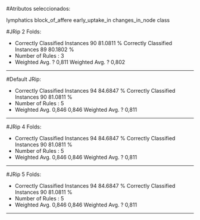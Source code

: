 #Atributos seleccionados: 

lymphatics
block_of_affere
early_uptake_in
changes_in_node
class


#JRip 2 Folds:
* Correctly Classified Instances          90               81.0811 %
Correctly Classified Instances          89               80.1802 %
* Number of Rules : 3
* Weighted Avg. ? 0,811
Weighted Avg. ? 0,802
---- 

#Default JRip:
* Correctly Classified Instances          94               84.6847 %
Correctly Classified Instances          90               81.0811 %
* Number of Rules : 5
* Weighted Avg. 0,846 0,846
Weighted Avg. ? 0,811
---- 

#JRip 4 Folds:
* Correctly Classified Instances          94               84.6847 %
Correctly Classified Instances          90               81.0811 %
* Number of Rules : 5
* Weighted Avg. 0,846 0,846
Weighted Avg. ? 0,811
---- 

#JRip 5 Folds:
* Correctly Classified Instances          94               84.6847 %
Correctly Classified Instances          90               81.0811 %
* Number of Rules : 5
* Weighted Avg. 0,846 0,846
Weighted Avg. ? 0,811
---- 

